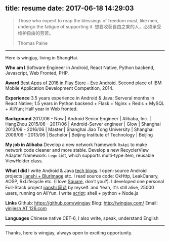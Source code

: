 title: resume
date: 2017-06-18 14:29:03
---
> Those who expect to reap the blessings of freedom must, like men, undergo the fatigue of supporting it.
> 想要收获自由之果的人，必须承受维护自由的劳苦。
>
> Thomas Paine

____________________________________

Here is wingjay, living in ShangHai.

**Who am I**
Software Engineer in Android, React Native, Python backend, Javascript, Web Fronted, PHP.

**Award**
[Best Apps of 2016 in Play Store - Eve Android](https://play.google.com/store/info/topic?id=merch_topic_b0000b2_apps_TopicPage_bestof2016&hl=en). 
Second place of IBM Mobile Application Development Competition, 2014.


**Experience**
3.5 years experience in Android & Java;
Serveral months in React Native;
1.5 years in Python backend + Flask + Nginx + Redis + MySQL + AliYun;
Half year in Web fronted.

**Background**
2017/06 - Now | Android Senior Engineer | Alibaba, Inc. | HangZhou
2015/06 - 2017/06 | Android-Server engineer | Glow | Shanghai
2013/09 - 2016/06  | Master | Shanghai Jiao Tong University | Shanghai
2009/09 - 2013/06  | Bachelor | Beijing Institute of Technology | Beijing

**My job in Alibaba**
Develop a new network framework `RxApi` to make network code cleaner and more stable.
Develop a new RecyclerView Adapter framework: `Lego` List, which supports multi-type item, reusable ViewHolder class.


**What I did**
I write Android & Java [tech blogs](http://wingjay.com/).
I open-source Android projects [jianshi + BlurImage](https://github.com/wingjay) etc.
I read source code: OkHttp, LeakCanary, AOSP, RxLifecycle etc. (I love [Square](https://github.com/square), don't you?).
I developed one personal Full-Stack project [jianshi 简诗](https://github.com/wingjay/jianshi) by myself. and Yeah, it's still alive, 25000 users, running on AliYun.
I write [script](https://github.com/wingjay/hacker_scripts): shell + python + Node.js


**Links**
Github: https://github.com/wingjay
Blog: http://wingjay.com/
Email: [yinjiesh AT 126.com](mailto:yinjiesh@126.com)

**Languages**
Chinese native
CET-6, I also write, speak, understand English


____________________________________

Thanks, here is wingjay, always open to exciting opportunity.


